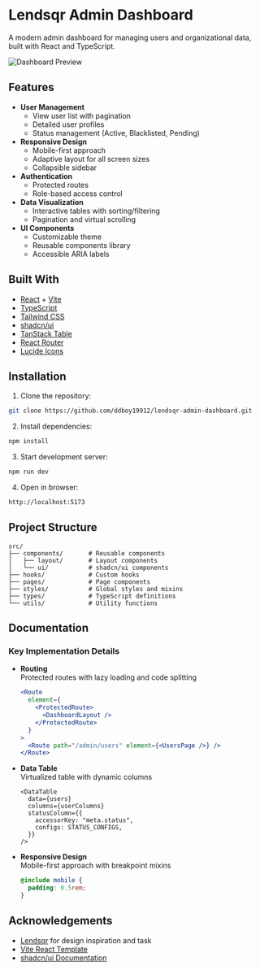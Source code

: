 # Lendsqr Admin Dashboard

A modern admin dashboard for managing users and organizational data, built with React and TypeScript.

![Dashboard Preview](https://i.ibb.co/4gS1BMK9/Screenshot-2025-02-22-at-15-05-18.png)

## Features

- **User Management**
  - View user list with pagination
  - Detailed user profiles
  - Status management (Active, Blacklisted, Pending)
- **Responsive Design**
  - Mobile-first approach
  - Adaptive layout for all screen sizes
  - Collapsible sidebar
- **Authentication**
  - Protected routes
  - Role-based access control
- **Data Visualization**
  - Interactive tables with sorting/filtering
  - Pagination and virtual scrolling
- **UI Components**
  - Customizable theme
  - Reusable components library
  - Accessible ARIA labels

## Built With

- [React](https://react.dev/) + [Vite](https://vitejs.dev/)
- [TypeScript](https://www.typescriptlang.org/)
- [Tailwind CSS](https://tailwindcss.com/)
- [shadcn/ui](https://ui.shadcn.com/)
- [TanStack Table](https://tanstack.com/table/v8)
- [React Router](https://reactrouter.com/)
- [Lucide Icons](https://lucide.dev/)

## Installation

1. Clone the repository:

```bash
git clone https://github.com/ddboy19912/lendsqr-admin-dashboard.git
```

2. Install dependencies:

```bash
npm install
```

3. Start development server:

```bash
npm run dev
```

4. Open in browser:

```bash
http://localhost:5173
```

## Project Structure

```
src/
├── components/       # Reusable components
│   ├── layout/       # Layout components
│   └── ui/           # shadcn/ui components
├── hooks/            # Custom hooks
├── pages/            # Page components
├── styles/           # Global styles and mixins
├── types/            # TypeScript definitions
└── utils/            # Utility functions
```

## Documentation

### Key Implementation Details

- **Routing**  
  Protected routes with lazy loading and code splitting

  ```jsx
  <Route
    element={
      <ProtectedRoute>
        <DashboardLayout />
      </ProtectedRoute>
    }
  >
    <Route path="/admin/users" element={<UsersPage />} />
  </Route>
  ```

- **Data Table**  
  Virtualized table with dynamic columns

  ```tsx
  <DataTable
    data={users}
    columns={userColumns}
    statusColumn={{
      accessorKey: "meta.status",
      configs: STATUS_CONFIGS,
    }}
  />
  ```

- **Responsive Design**  
  Mobile-first approach with breakpoint mixins
  ```scss
  @include mobile {
    padding: 0.5rem;
  }
  ```

## Acknowledgements

- [Lendsqr](https://lendsqr.com/) for design inspiration and task
- [Vite React Template](https://vitejs.dev/guide/)
- [shadcn/ui Documentation](https://ui.shadcn.com/docs)
